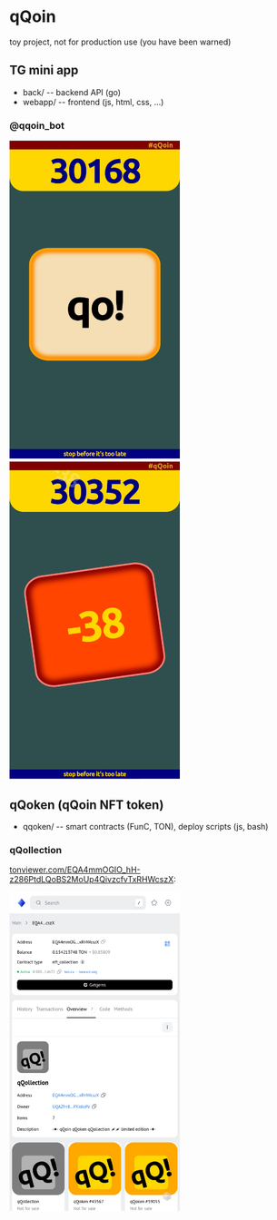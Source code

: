 # qQoin

toy project, not for production use (you have been warned)

## TG mini app

* back/ -- backend API (go)
* webapp/ -- frontend (js, html, css, …)

### @qqoin_bot

<img src="misc/pix/tgapp-1.jpg" alt="qQoin" width="300" height="auto">
<img src="misc/pix/tgapp-2.jpg" alt="qQoin" width="300" height="auto">

## qQoken (qQoin NFT token)

* qqoken/ -- smart contracts (FunC, TON), deploy scripts (js, bash)

### qQollection

[tonviewer.com/EQA4mmOGIO_hH-z286PtdLQoBS2MoUp4QivzcfvTxRHWcszX](https://tonviewer.com/EQA4mmOGIO_hH-z286PtdLQoBS2MoUp4QivzcfvTxRHWcszX?section=overview):

<img src="misc/pix/tonviewer-qqollection.png" alt="qQollection" width="300" height="auto">

